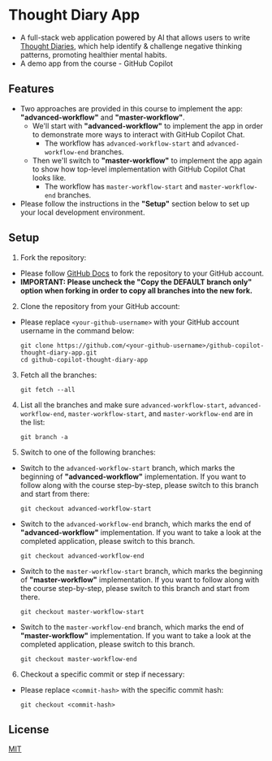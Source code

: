 # Thought Diary App
- A full-stack web application powered by AI that allows users to write [Thought Diaries](https://positivepsychology.com/thought-diary/), which help identify & challenge negative thinking patterns, promoting healthier mental habits.
- A demo app from the course - GitHub Copilot

## Features
- Two approaches are provided in this course to implement the app: **"advanced-workflow"** and **"master-workflow"**.
    - We'll start with **"advanced-workflow"** to implement the app in order to demonstrate more ways to interact with GitHub Copilot Chat.
        - The workflow has `advanced-workflow-start` and `advanced-workflow-end` branches.
    - Then we'll switch to **"master-workflow"** to implement the app again to show how top-level implementation with GitHub Copilot Chat looks like.
        - The workflow has `master-workflow-start` and `master-workflow-end` branches.
- Please follow the instructions in the **"Setup"** section below to set up your local development environment.

## Setup
1. Fork the repository: 
- Please follow [GitHub Docs](https://docs.github.com/en/pull-requests/collaborating-with-pull-requests/working-with-forks/fork-a-repo) to fork the repository to your GitHub account.
- **IMPORTANT: Please uncheck the "Copy the DEFAULT branch only" option when forking in order to copy all branches into the new fork.**
2. Clone the repository from your GitHub account:
- Please replace `<your-github-username>` with your GitHub account username in the command below:
    ```
    git clone https://github.com/<your-github-username>/github-copilot-thought-diary-app.git
    cd github-copilot-thought-diary-app
    ```

3. Fetch all the branches:
    ```
    git fetch --all
    ```

4. List all the branches and make sure `advanced-workflow-start`, `advanced-workflow-end`, `master-workflow-start`, and `master-workflow-end` are in the list:
    ```
    git branch -a
    ```

5. Switch to one of the following branches:
- Switch to the `advanced-workflow-start` branch, which marks the beginning of **"advanced-workflow"** implementation. If you want to follow along with the course step-by-step, please switch to this branch and start from there:
    ```
    git checkout advanced-workflow-start
    ```

- Switch to the `advanced-workflow-end` branch, which marks the end of **"advanced-workflow"** implementation. If you want to take a look at the completed application, please switch to this branch.
    ```
    git checkout advanced-workflow-end
    ```

- Switch to the `master-workflow-start` branch, which marks the beginning of **"master-workflow"** implementation. If you want to follow along with the course step-by-step, please switch to this branch and start from there. 
    ```
    git checkout master-workflow-start
    ```

- Switch to the `master-workflow-end` branch, which marks the end of **"master-workflow"** implementation. If you want to take a look at the completed application, please switch to this branch.
    ```
    git checkout master-workflow-end
    ```

6. Checkout a specific commit or step if necessary:
- Please replace `<commit-hash>` with the specific commit hash:
    ```
    git checkout <commit-hash>
    ```

## License

[MIT](LICENSE)
